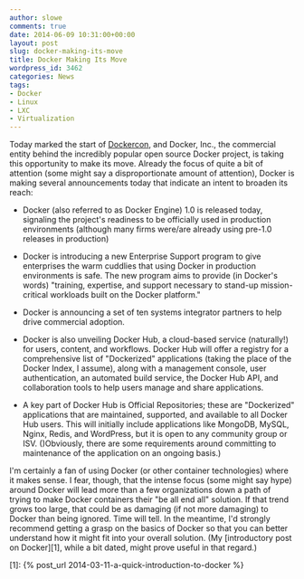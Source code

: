 ```yaml
---
author: slowe
comments: true
date: 2014-06-09 10:31:00+00:00
layout: post
slug: docker-making-its-move
title: Docker Making Its Move
wordpress_id: 3462
categories: News
tags:
- Docker
- Linux
- LXC
- Virtualization
---
```


Today marked the start of [Dockercon](http://dockercon.com), and Docker, Inc., the commercial entity behind the incredibly popular open source Docker project, is taking this opportunity to make its move. Already the focus of quite a bit of attention (some might say a disproportionate amount of attention), Docker is making several announcements today that indicate an intent to broaden its reach:

* Docker (also referred to as Docker Engine) 1.0 is released today, signaling the project's readiness to be officially used in production environments (although many firms were/are already using pre-1.0 releases in production)

* Docker is introducing a new Enterprise Support program to give enterprises the warm cuddlies that using Docker in production environments is safe. The new program aims to provide (in Docker's words) "training, expertise, and support necessary to stand-up mission-critical workloads built on the Docker platform."

* Docker is announcing a set of ten systems integrator partners to help drive commercial adoption.

* Docker is also unveiling Docker Hub, a cloud-based service (naturally!) for users, content, and workflows. Docker Hub will offer a registry for a comprehensive list of "Dockerized" applications (taking the place of the Docker Index, I assume), along with a management console, user authentication, an automated build service, the Docker Hub API, and collaboration tools to help users manage and share applications.

* A key part of Docker Hub is Official Repositories; these are "Dockerized" applications that are maintained, supported, and available to all Docker Hub users. This will initially include applications like MongoDB, MySQL, Nginx, Redis, and WordPress, but it is open to any community group or ISV. ()Obviously, there are some requirements around committing to maintenance of the application on an ongoing basis.)

I'm certainly a fan of using Docker (or other container technologies) where it makes sense. I fear, though, that the intense focus (some might say hype) around Docker will lead more than a few organizations down a path of trying to make Docker containers their "be all end all" solution. If that trend grows too large, that could be as damaging (if not more damaging) to Docker than being ignored. Time will tell. In the meantime, I'd strongly recommend getting a grasp on the basics of Docker so that you can better understand how it might fit into your overall solution. (My [introductory post on Docker][1], while a bit dated, might prove useful in that regard.)

[1]: {% post_url 2014-03-11-a-quick-introduction-to-docker %}
